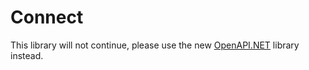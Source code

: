 # Connect

This library will not continue, please use the new [OpenAPI.NET](https://github.com/afhacker/OpenAPI.Net) library instead.
